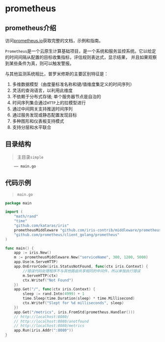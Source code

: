 # prometheus
## prometheus介绍
访问[prometheus.io](prometheus.io)获取完整的文档，示例和指南。

`Prometheus`是一个云原生计算基础项目，是一个系统和服务监控系统。它以给定的时间间隔从配置的目标收集指标，评估规则表达式，显示结果，
并且如果观察到某些条件为真，则可以触发警报。

与其他监测系统相比，普罗米修斯的主要区别特征是：
1. 多维数据模型（由度量标准名称和键/值维度集定义的时间序列）
2. 灵活的查询语言，以利用此维度
3. 不依赖于分布式存储; 单个服务器节点是自治的
4. 时间序列集合通过`HTTP`上的拉模型进行
5. 通过中间网关支持推送时间序列
6. 通过服务发现或静态配置发现目标
7. 多种图形和仪表板支持模式
8. 支持分层和水平联合

## 目录结构
> 主目录`simple`

```html
    —— main.go
```
## 代码示例 
> `main.go`

```go
package main

import (
	"math/rand"
	"time"
	"github.com/kataras/iris"
	prometheusMiddleware "github.com/iris-contrib/middleware/prometheus"
	"github.com/prometheus/client_golang/prometheus"
)

func main() {
	app := iris.New()
	m := prometheusMiddleware.New("serviceName", 300, 1200, 5000)
	app.Use(m.ServeHTTP)
	app.OnErrorCode(iris.StatusNotFound, func(ctx iris.Context) {
		//错误代码处理程序不与其他路由共享相同的中间件，所以单独执行错误
		m.ServeHTTP(ctx)
		ctx.Writef("Not Found")
	})
	app.Get("/", func(ctx iris.Context) {
		sleep := rand.Intn(4999) + 1
		time.Sleep(time.Duration(sleep) * time.Millisecond)
		ctx.Writef("Slept for %d milliseconds", sleep)
	})
	app.Get("/metrics", iris.FromStd(prometheus.Handler()))
	// http://localhost:8080/
	// http://localhost:8080/anotfound
	// http://localhost:8080/metrics
	app.Run(iris.Addr(":8080"))
}
```